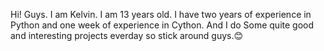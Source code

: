 Hi! Guys.
I am Kelvin.
I am 13 years old.
I have two years of experience in Python and one week of experience in Cython.
And I do Some quite good and interesting projects everday so stick around guys.😊
